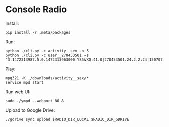 # Console Radio

Install:

    pip install -r .meta/packages

Run:

    python ./cli.py -c activity__sex -n 5
    python ./cli.py -c user__270453501 -s "3:1472313987.5.0.1472313963000:YS5VXQ:41.0|270453501.24.2.2:24|150707.721938.Y0a_8wRdhS1stARnY1ABTqFZfrk0"

Play:

    mpg321 -K ./downloads/activity__sex/*
    service mpd start

Run web UI:

    sudo ./ympd --webport 80 &

Upload to Google Drive:

    ./gdrive sync upload $RADIO_DIR_LOCAL $RADIO_DIR_GDRIVE
